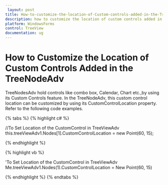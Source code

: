 ```yaml
---
 layout: post
title: How-to-customize-the-location-of-Custom-controls-added-in-the-TreeNodeAdv | WindowsForms | Syncfusion
description: how to customize the location of custom controls added in the treenodeadv?
platform: WindowsForms
control: TreeView 
documentation: ug
---
```


# How to Customize the Location of Custom Controls Added in the TreeNodeAdv

TreeNodesAdv hold controls like combo box, Calendar, Chart etc.,by using its Custom Controls feature. In the TreeNodeAdv, this custom control location can be customized by using its CustomControlLocation property. Refer to the following code examples.

{% tabs %}
{% highlight c# %}

//To Set Location of the CustomControl in TreeViewAdv
this.treeViewAdv1.Nodes[1].CustomControlLocation = new Point(60, 15);

{% endhighlight %}

{% highlight vb %}

'To Set Location of the CustomControl in TreeViewAdv
Me.treeViewAdv1.Nodes(1).CustomControlLocation = New Point(60, 15)

{% endhighlight %}
{% endtabs %}
